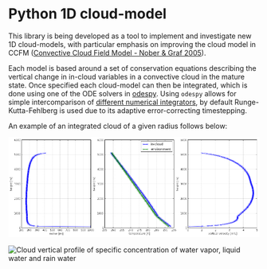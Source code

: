 # Python 1D cloud-model

This library is being developed as a tool to implement and investigate new 1D
cloud-models, with particular emphasis on improving the cloud model in CCFM
([Convective Cloud Field Model - Nober & Graf
2005](http://www.atmos-chem-phys.net/5/2749/2005/acp-5-2749-2005.html)).

Each model is based around a set of conservation equations describing the
vertical change in in-cloud variables in a convective cloud in the mature state.
Once specified each cloud-model can then be integrated, which is done using one of
the ODE solvers in [odespy](https://github.com/hplgit/odespy). Using `odespy`
allows for simple intercomparison of [different numerical
integrators](http://hplgit.github.io/odespy/doc/pub/tutorial/html/main_odespy.html#methods-and-implementations-offered-by-odespy), by default
Runge-Kutta-Fehlberg is used due to its adaptive error-correcting timestepping.

An example of an integrated cloud of a given radius follows below:

![Cloud vertical radius, temperature and vertical velocity](doc/cloud_profile.png)

![Cloud vertical profile of specific concentration of water vapor, liquid water
and rain water](doc/cloud_hydrometeors.png)
